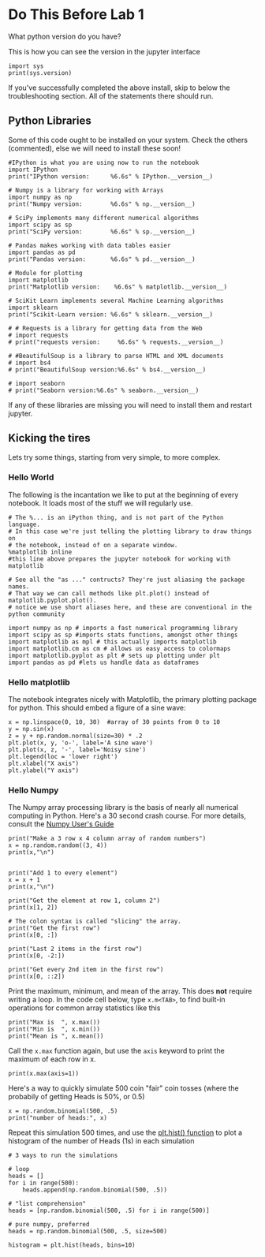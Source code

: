Do This Before Lab 1
====================

What python version do you have?

This is how you can see the version in the jupyter interface

```python--cff578a9-03de-472a-962a-c37d2ba22456
import sys
print(sys.version)
```

If you've successfully completed the above install, skip to below the troubleshooting section. All of the statements there should run.

Python Libraries
----------------

Some of this code ought to be installed on your system. Check the others (commented), else we will need to install these soon!

```python--5dad1ee1-8edb-4b10-af9b-5964441fdbdd
#IPython is what you are using now to run the notebook
import IPython
print("IPython version:      %6.6s" % IPython.__version__)

# Numpy is a library for working with Arrays
import numpy as np
print("Numpy version:        %6.6s" % np.__version__)

# SciPy implements many different numerical algorithms
import scipy as sp
print("SciPy version:        %6.6s" % sp.__version__)

# Pandas makes working with data tables easier
import pandas as pd
print("Pandas version:       %6.6s" % pd.__version__)

# Module for plotting
import matplotlib
print("Matplotlib version:    %6.6s" % matplotlib.__version__)

# SciKit Learn implements several Machine Learning algorithms
import sklearn
print("Scikit-Learn version: %6.6s" % sklearn.__version__)

# # Requests is a library for getting data from the Web
# import requests
# print("requests version:     %6.6s" % requests.__version__)

# #BeautifulSoup is a library to parse HTML and XML documents
# import bs4
# print("BeautifulSoup version:%6.6s" % bs4.__version__)

# import seaborn
# print("Seaborn version:%6.6s" % seaborn.__version__)
```

If any of these libraries are missing you will need to install them and restart jupyter.

Kicking the tires
-----------------

Lets try some things, starting from very simple, to more complex.

### Hello World

The following is the incantation we like to put at the beginning of every notebook. It loads most of the stuff we will regularly use.

```python--b83087e1-cdb1-46e1-a712-42e23d89390d
# The %... is an iPython thing, and is not part of the Python language.
# In this case we're just telling the plotting library to draw things on
# the notebook, instead of on a separate window.
%matplotlib inline 
#this line above prepares the jupyter notebook for working with matplotlib

# See all the "as ..." contructs? They're just aliasing the package names.
# That way we can call methods like plt.plot() instead of matplotlib.pyplot.plot().
# notice we use short aliases here, and these are conventional in the python community

import numpy as np # imports a fast numerical programming library
import scipy as sp #imports stats functions, amongst other things
import matplotlib as mpl # this actually imports matplotlib
import matplotlib.cm as cm # allows us easy access to colormaps
import matplotlib.pyplot as plt # sets up plotting under plt
import pandas as pd #lets us handle data as dataframes
```

### Hello matplotlib

The notebook integrates nicely with Matplotlib, the primary plotting package for python. This should embed a figure of a sine wave:

```python--af578c0a-0c72-41f3-b457-a7263ada4a3a
x = np.linspace(0, 10, 30)  #array of 30 points from 0 to 10
y = np.sin(x)
z = y + np.random.normal(size=30) * .2
plt.plot(x, y, 'o-', label='A sine wave')
plt.plot(x, z, '-', label='Noisy sine')
plt.legend(loc = 'lower right')
plt.xlabel("X axis")
plt.ylabel("Y axis")           
```

### Hello Numpy

The Numpy array processing library is the basis of nearly all numerical computing in Python. Here's a 30 second crash course. For more details, consult the [Numpy User's Guide](http://docs.scipy.org/doc/numpy-dev/user/index.html)

```python--d79a5ef4-f9da-4e9d-96c0-63e459b57c41
print("Make a 3 row x 4 column array of random numbers")
x = np.random.random((3, 4))
print(x,"\n")


print("Add 1 to every element")
x = x + 1
print(x,"\n")

print("Get the element at row 1, column 2")
print(x[1, 2])

# The colon syntax is called "slicing" the array. 
print("Get the first row")
print(x[0, :])

print("Last 2 items in the first row")
print(x[0, -2:])

print("Get every 2nd item in the first row")
print(x[0, ::2])
```

Print the maximum, minimum, and mean of the array. This does **not** require writing a loop. In the code cell below, type `x.m<TAB>`, to find built-in operations for common array statistics like this

```python--c728ecb2-cf35-4d3d-aa1c-05b20302b76c
print("Max is  ", x.max())
print("Min is  ", x.min())
print("Mean is ", x.mean())
```

Call the `x.max` function again, but use the `axis` keyword to print the maximum of each row in x.

```python--29db4e10-f0b3-465e-bb39-ce7c49daef87
print(x.max(axis=1))
```

Here's a way to quickly simulate 500 coin "fair" coin tosses (where the probabily of getting Heads is 50%, or 0.5)

```python--847a95b6-58ab-4aa8-bb70-05315ce08712
x = np.random.binomial(500, .5)
print("number of heads:", x)
```

Repeat this simulation 500 times, and use the [plt.hist() function](http://matplotlib.org/api/pyplot_api.html#matplotlib.pyplot.hist) to plot a histogram of the number of Heads (1s) in each simulation

```python--c7e16106-fa74-4675-b939-58eece47472f
# 3 ways to run the simulations

# loop
heads = []
for i in range(500):
    heads.append(np.random.binomial(500, .5))

# "list comprehension"
heads = [np.random.binomial(500, .5) for i in range(500)]

# pure numpy, preferred
heads = np.random.binomial(500, .5, size=500)

histogram = plt.hist(heads, bins=10)
```